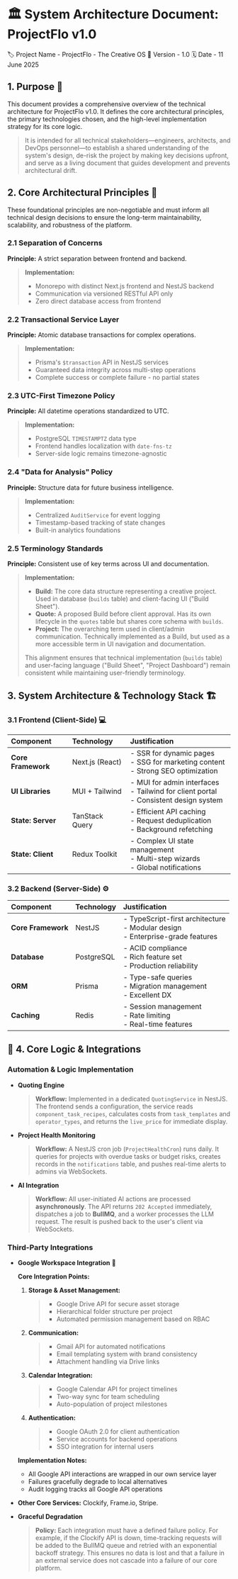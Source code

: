 # 🏛️ System Architecture Document: ProjectFlo v1.0

<!-- ⎯⎯⎯⎯⎯⎯⎯⎯⎯⎯⎯⎯⎯⎯⎯⎯ PROJECT METADATA ⎯⎯⎯⎯⎯⎯⎯⎯⎯⎯⎯⎯⎯⎯⎯⎯ -->

🏷️ Project Name - ProjectFlo - The Creative OS
🔢 Version - 1.0
🗓️ Date - 11 June 2025

<!-- ⎯⎯⎯⎯⎯⎯⎯⎯⎯⎯⎯⎯⎯⎯⎯⎯ PURPOSE ⎯⎯⎯⎯⎯⎯⎯⎯⎯⎯⎯⎯⎯⎯⎯⎯ -->

## 1. Purpose 🎯

This document provides a comprehensive overview of the technical architecture for ProjectFlo v1.0. It defines the core architectural principles, the primary technologies chosen, and the high-level implementation strategy for its core logic.

> It is intended for all technical stakeholders—engineers, architects, and DevOps personnel—to establish a shared understanding of the system's design, de-risk the project by making key decisions upfront, and serve as a living document that guides development and prevents architectural drift.

<!-- ⎯⎯⎯⎯⎯⎯⎯⎯⎯⎯⎯⎯⎯⎯⎯⎯ CORE PRINCIPLES ⎯⎯⎯⎯⎯⎯⎯⎯⎯⎯⎯⎯⎯⎯⎯⎯ -->

## 2. Core Architectural Principles 📜

These foundational principles are non-negotiable and must inform all technical design decisions to ensure the long-term maintainability, scalability, and robustness of the platform.

### 2.1 Separation of Concerns

**Principle:** A strict separation between frontend and backend.

> **Implementation:**
>
> - Monorepo with distinct Next.js frontend and NestJS backend
> - Communication via versioned RESTful API only
> - Zero direct database access from frontend

### 2.2 Transactional Service Layer

**Principle:** Atomic database transactions for complex operations.

> **Implementation:**
>
> - Prisma's `$transaction` API in NestJS services
> - Guaranteed data integrity across multi-step operations
> - Complete success or complete failure - no partial states

### 2.3 UTC-First Timezone Policy

**Principle:** All datetime operations standardized to UTC.

> **Implementation:**
>
> - PostgreSQL `TIMESTAMPTZ` data type
> - Frontend handles localization with `date-fns-tz`
> - Server-side logic remains timezone-agnostic

### 2.4 "Data for Analysis" Policy

**Principle:** Structure data for future business intelligence.

> **Implementation:**
>
> - Centralized `AuditService` for event logging
> - Timestamp-based tracking of state changes
> - Built-in analytics foundations

### 2.5 Terminology Standards

**Principle:** Consistent use of key terms across UI and documentation.

> **Implementation:**
>
> - **Build:** The core data structure representing a creative project. Used in database (`builds` table) and client-facing UI ("Build Sheet").
> - **Quote:** A proposed Build before client approval. Has its own lifecycle in the `quotes` table but shares core schema with `builds`.
> - **Project:** The overarching term used in client/admin communication. Technically implemented as a Build, but used as a more accessible term in UI navigation and documentation.
>
> This alignment ensures that technical implementation (`builds` table) and user-facing language ("Build Sheet", "Project Dashboard") remain consistent while maintaining user-friendly terminology.

<!-- ⎯⎯⎯⎯⎯⎯⎯⎯⎯⎯⎯⎯⎯⎯⎯⎯ SYSTEM ARCHITECTURE ⎯⎯⎯⎯⎯⎯⎯⎯⎯⎯⎯⎯⎯⎯⎯⎯ -->

## 3. System Architecture & Technology Stack 🏗️

### 3.1 Frontend (Client-Side) 💻

| Component          | Technology      | Justification                                                                            |
| :----------------- | :-------------- | :--------------------------------------------------------------------------------------- |
| **Core Framework** | Next.js (React) | - SSR for dynamic pages<br>- SSG for marketing content<br>- Strong SEO optimization      |
| **UI Libraries**   | MUI + Tailwind  | - MUI for admin interfaces<br>- Tailwind for client portal<br>- Consistent design system |
| **State: Server**  | TanStack Query  | - Efficient API caching<br>- Request deduplication<br>- Background refetching            |
| **State: Client**  | Redux Toolkit   | - Complex UI state management<br>- Multi-step wizards<br>- Global notifications          |

### 3.2 Backend (Server-Side) ⚙️

| Component          | Technology | Justification                                                                      |
| :----------------- | :--------- | :--------------------------------------------------------------------------------- |
| **Core Framework** | NestJS     | - TypeScript-first architecture<br>- Modular design<br>- Enterprise-grade features |
| **Database**       | PostgreSQL | - ACID compliance<br>- Rich feature set<br>- Production reliability                |
| **ORM**            | Prisma     | - Type-safe queries<br>- Migration management<br>- Excellent DX                    |
| **Caching**        | Redis      | - Session management<br>- Rate limiting<br>- Real-time features                    |

<!-- ⎯⎯⎯⎯⎯⎯⎯⎯⎯⎯⎯⎯⎯⎯⎯⎯ CORE LOGIC ⎯⎯⎯⎯⎯⎯⎯⎯⎯⎯⎯⎯⎯⎯⎯⎯ -->

## 🔌 4. Core Logic & Integrations

### **Automation & Logic Implementation**

- **Quoting Engine**

  > **Workflow:** Implemented in a dedicated `QuotingService` in NestJS. The frontend sends a configuration, the service reads `component_task_recipes`, calculates costs from `task_templates` and `operator_types`, and returns the `live_price` for immediate display.

- **Project Health Monitoring**

  > **Workflow:** A NestJS cron job (`ProjectHealthCron`) runs daily. It queries for projects with overdue tasks or budget risks, creates records in the `notifications` table, and pushes real-time alerts to admins via WebSockets.

- **AI Integration**
  > **Workflow:** All user-initiated AI actions are processed **asynchronously**. The API returns `202 Accepted` immediately, dispatches a job to **BullMQ**, and a worker processes the LLM request. The result is pushed back to the user's client via WebSockets.

### **Third-Party Integrations**

- **Google Workspace Integration** 📄

  **Core Integration Points:**

  1. **Storage & Asset Management:**
     > - Google Drive API for secure asset storage
     > - Hierarchical folder structure per project
     > - Automated permission management based on RBAC
  2. **Communication:**
     > - Gmail API for automated notifications
     > - Email templating system with brand consistency
     > - Attachment handling via Drive links
  3. **Calendar Integration:**

     > - Google Calendar API for project timelines
     > - Two-way sync for team scheduling
     > - Auto-population of project milestones

  4. **Authentication:**
     > - Google OAuth 2.0 for client authentication
     > - Service accounts for backend operations
     > - SSO integration for internal users

  **Implementation Notes:**

  - All Google API interactions are wrapped in our own service layer
  - Failures gracefully degrade to local alternatives
  - Audit logging tracks all Google API operations

- **Other Core Services:** Clockify, Frame.io, Stripe.
- **Graceful Degradation**
  > **Policy:** Each integration must have a defined failure policy. For example, if the Clockify API is down, time-tracking requests will be added to the BullMQ queue and retried with an exponential backoff strategy. This ensures no data is lost and that a failure in an external service does not cascade into a failure of our core platform.

<!-- ⎯⎯⎯⎯⎯⎯⎯⎯⎯⎯⎯⎯⎯⎯⎯⎯ END OF DOCUMENT ⎯⎯⎯⎯⎯⎯⎯⎯⎯⎯⎯⎯⎯⎯⎯⎯ -->
